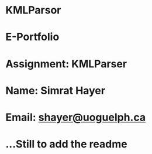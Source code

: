# KMLParsor

# E-Portfolio
# Assignment: KMLParser

# Name: Simrat Hayer

# Email: shayer@uoguelph.ca


# ...Still to add the readme
